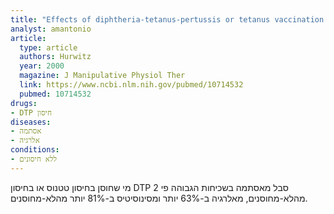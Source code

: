 ```yaml
---
title: "Effects of diphtheria-tetanus-pertussis or tetanus vaccination on allergies and allergy-related respiratory symptoms among children and adolescents in the United States"
analyst: amantonio
article:
  type: article
  authors: Hurwitz
  year: 2000
  magazine: J Manipulative Physiol Ther
  link: https://www.ncbi.nlm.nih.gov/pubmed/10714532
  pubmed: 10714532
drugs:
- DTP חיסון
diseases:
- אסתמה
- אלרגיה
conditions:
- ללא חיסונים
---
```


מי שחוסן בחיסון טטנוס או בחיסון DTP סבל מאסתמה בשכיחות הגבוהה פי 2 מהלא-מחוסנים, מאלרגיה ב-63% יותר ומסינוסיטיס ב-81% יותר מהלא-מחוסנים.
